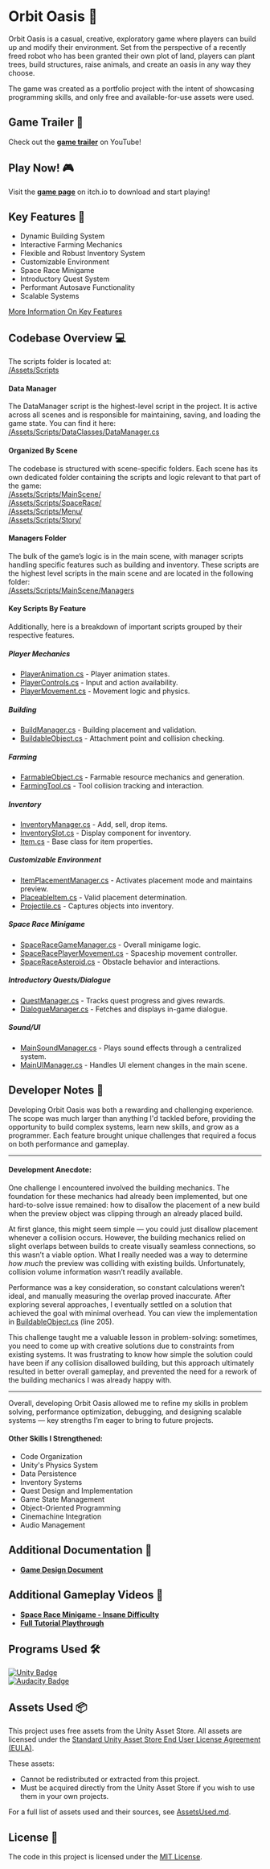 # Orbit Oasis 🚀
Orbit Oasis is a casual, creative, exploratory game where players can build up and modify their environment. Set from the perspective of a recently freed robot who has been granted their own plot of land, players can plant trees, build structures, raise animals, and create an oasis in any way they choose.

The game was created as a portfolio project with the intent of showcasing programming skills, and only free and available-for-use assets were used.

## Game Trailer 🎥
Check out the [**game trailer**](https://youtu.be/Y6ZFQQC7rkk) on YouTube!

## Play Now! 🎮
Visit the [**game page**](https://grandersson.itch.io/orbit-oasis) on itch.io to download and start playing!

## Key Features 🌟
- Dynamic Building System
- Interactive Farming Mechanics
- Flexible and Robust Inventory System
- Customizable Environment
- Space Race Minigame
- Introductory Quest System
- Performant Autosave Functionality
- Scalable Systems

[More Information On Key Features](https://github.com/code-greg-42/Orbit-Oasis/blob/main/KeyFeaturesDetails.md)

## Codebase Overview 💻
The scripts folder is located at:
<br>
[/Assets/Scripts](https://github.com/code-greg-42/Orbit-Oasis/tree/main/Assets/Scripts)

#### Data Manager
The DataManager script is the highest-level script in the project. It is active across all scenes and is responsible for maintaining, saving, and loading the game state. You can find it here:
<br>
[/Assets/Scripts/DataClasses/DataManager.cs](https://github.com/code-greg-42/Orbit-Oasis/blob/main/Assets/Scripts/DataClasses/DataManager.cs)

#### Organized By Scene
The codebase is structured with scene-specific folders. Each scene has its own dedicated folder containing the scripts and logic relevant to that part of the game:
<br>
[/Assets/Scripts/MainScene/](https://github.com/code-greg-42/Orbit-Oasis/tree/main/Assets/Scripts/MainScene)
<br>
[/Assets/Scripts/SpaceRace/](https://github.com/code-greg-42/Orbit-Oasis/tree/main/Assets/Scripts/SpaceRace)
<br>
[/Assets/Scripts/Menu/](https://github.com/code-greg-42/Orbit-Oasis/tree/main/Assets/Scripts/Menu)
<br>
[/Assets/Scripts/Story/](https://github.com/code-greg-42/Orbit-Oasis/tree/main/Assets/Scripts/Story)

#### Managers Folder
The bulk of the game’s logic is in the main scene, with manager scripts handling specific features such as building and inventory. These scripts are the highest level scripts in the main scene and are located in the following folder:
<br>
[/Assets/Scripts/MainScene/Managers](https://github.com/code-greg-42/Orbit-Oasis/tree/main/Assets/Scripts/MainScene/Managers)

#### Key Scripts By Feature
Additionally, here is a breakdown of important scripts grouped by their respective features.

##### Player Mechanics
- [PlayerAnimation.cs](https://github.com/code-greg-42/Orbit-Oasis/blob/main/Assets/Scripts/MainScene/PlayerScripts/PlayerAnimation.cs) - Player animation states.
- [PlayerControls.cs](https://github.com/code-greg-42/Orbit-Oasis/blob/main/Assets/Scripts/MainScene/PlayerScripts/PlayerControls.cs) - Input and action availability.
- [PlayerMovement.cs](https://github.com/code-greg-42/Orbit-Oasis/blob/main/Assets/Scripts/MainScene/PlayerScripts/PlayerMovement.cs) - Movement logic and physics.
##### Building
- [BuildManager.cs](https://github.com/code-greg-42/Orbit-Oasis/blob/main/Assets/Scripts/MainScene/Managers/BuildManager.cs) - Building placement and validation.
- [BuildableObject.cs](https://github.com/code-greg-42/Orbit-Oasis/blob/main/Assets/Scripts/MainScene/Building/BuildableObject.cs) - Attachment point and collision checking.
##### Farming
- [FarmableObject.cs](https://github.com/code-greg-42/Orbit-Oasis/blob/main/Assets/Scripts/MainScene/Farming/FarmableObject.cs) - Farmable resource mechanics and generation.
- [FarmingTool.cs](https://github.com/code-greg-42/Orbit-Oasis/blob/main/Assets/Scripts/MainScene/Farming/FarmingTool.cs) - Tool collision tracking and interaction.
##### Inventory
- [InventoryManager.cs](https://github.com/code-greg-42/Orbit-Oasis/blob/main/Assets/Scripts/MainScene/Managers/InventoryManager.cs) - Add, sell, drop items.
- [InventorySlot.cs](https://github.com/code-greg-42/Orbit-Oasis/blob/main/Assets/Scripts/MainScene/UI/Inventory/InventorySlot.cs) - Display component for inventory.
- [Item.cs](https://github.com/code-greg-42/Orbit-Oasis/blob/main/Assets/Scripts/MainScene/ItemScripts/Item.cs) - Base class for item properties.
##### Customizable Environment
- [ItemPlacementManager.cs](https://github.com/code-greg-42/Orbit-Oasis/blob/main/Assets/Scripts/MainScene/Managers/ItemPlacementManager.cs) - Activates placement mode and maintains preview.
- [PlaceableItem.cs](https://github.com/code-greg-42/Orbit-Oasis/blob/main/Assets/Scripts/MainScene/ItemScripts/PlaceableItem.cs) - Valid placement determination.
- [Projectile.cs](https://github.com/code-greg-42/Orbit-Oasis/blob/main/Assets/Scripts/MainScene/Projectile/Projectile.cs) - Captures objects into inventory.
##### Space Race Minigame
- [SpaceRaceGameManager.cs](https://github.com/code-greg-42/Orbit-Oasis/blob/main/Assets/Scripts/SpaceRace/SpaceRaceGameManager.cs) - Overall minigame logic.
- [SpaceRacePlayerMovement.cs](https://github.com/code-greg-42/Orbit-Oasis/blob/main/Assets/Scripts/SpaceRace/SpaceRacePlayerMovement.cs) - Spaceship movement controller.
- [SpaceRaceAsteroid.cs](https://github.com/code-greg-42/Orbit-Oasis/blob/main/Assets/Scripts/SpaceRace/SpaceRaceAsteroid.cs) - Obstacle behavior and interactions.
##### Introductory Quests/Dialogue
- [QuestManager.cs](https://github.com/code-greg-42/Orbit-Oasis/blob/main/Assets/Scripts/MainScene/Managers/QuestManager.cs) - Tracks quest progress and gives rewards.
- [DialogueManager.cs](https://github.com/code-greg-42/Orbit-Oasis/blob/main/Assets/Scripts/MainScene/Managers/DialogueManager.cs) - Fetches and displays in-game dialogue.
##### Sound/UI
- [MainSoundManager.cs](https://github.com/code-greg-42/Orbit-Oasis/blob/main/Assets/Scripts/MainScene/Managers/MainSoundManager.cs) - Plays sound effects through a centralized system.
- [MainUIManager.cs](https://github.com/code-greg-42/Orbit-Oasis/blob/main/Assets/Scripts/MainScene/Managers/MainUIManager.cs) - Handles UI element changes in the main scene.

## Developer Notes 📝
Developing Orbit Oasis was both a rewarding and challenging experience. The scope was much larger than anything I'd tackled before, providing the opportunity to build complex systems, learn new skills, and grow as a programmer. Each feature brought unique challenges that required a focus on both performance and gameplay.

---

#### Development Anecdote:
One challenge I encountered involved the building mechanics. The foundation for these mechanics had already been implemented, but one hard-to-solve issue remained: how to disallow the placement of a new build when the preview object was clipping through an already placed build.

At first glance, this might seem simple — you could just disallow placement whenever a collision occurs. However, the building mechanics relied on slight overlaps between builds to create visually seamless connections, so this wasn’t a viable option. What I really needed was a way to determine *how much* the preview was colliding with existing builds. Unfortunately, collision volume information wasn’t readily available. 

Performance was a key consideration, so constant calculations weren’t ideal, and manually measuring the overlap proved inaccurate. After exploring several approaches, I eventually settled on a solution that achieved the goal with minimal overhead. You can view the implementation in [BuildableObject.cs](https://github.com/code-greg-42/Orbit-Oasis/blob/main/Assets/Scripts/MainScene/Building/BuildableObject.cs) (line 205).

This challenge taught me a valuable lesson in problem-solving: sometimes, you need to come up with creative solutions due to constraints from existing systems. It was frustrating to know how simple the solution could have been if any collision disallowed building, but this approach ultimately resulted in better overall gameplay, and prevented the need for a rework of the building mechanics I was already happy with.

---

Overall, developing Orbit Oasis allowed me to refine my skills in problem solving, performance optimization, debugging, and designing scalable systems — key strengths I’m eager to bring to future projects.

#### Other Skills I Strengthened:
- Code Organization
- Unity's Physics System
- Data Persistence
- Inventory Systems
- Quest Design and Implementation
- Game State Management
- Object-Oriented Programming
- Cinemachine Integration
- Audio Management

## Additional Documentation 📂
- [**Game Design Document**](https://github.com/code-greg-42/Orbit-Oasis/blob/main/GameDesignDocument.md)

## Additional Gameplay Videos 🎥
- [**Space Race Minigame - Insane Difficulty**](https://youtu.be/8dULJcSHKwY)
- [**Full Tutorial Playthrough**](https://youtu.be/dJkheYfaU6U)

## Programs Used 🛠️
[![Unity Badge](https://img.shields.io/badge/Unity-2022.3.20f1-ffcc00?logo=unity&logoColor=white)](https://unity.com/releases/editor/whats-new/2022.3.20)
<br>
[![Audacity Badge](https://img.shields.io/badge/Audacity-Audio_Editing-blue?logo=audacity&logoColor=white)](https://www.audacityteam.org/)

## Assets Used 📦
This project uses free assets from the Unity Asset Store. All assets are licensed under the [Standard Unity Asset Store End User License Agreement (EULA)](https://unity.com/legal/as-terms).

These assets:
- Cannot be redistributed or extracted from this project.
- Must be acquired directly from the Unity Asset Store if you wish to use them in your own projects.

For a full list of assets used and their sources, see [AssetsUsed.md](https://github.com/code-greg-42/Orbit-Oasis/blob/main/AssetsUsed.md).

## License 📜
The code in this project is licensed under the [MIT License]().
